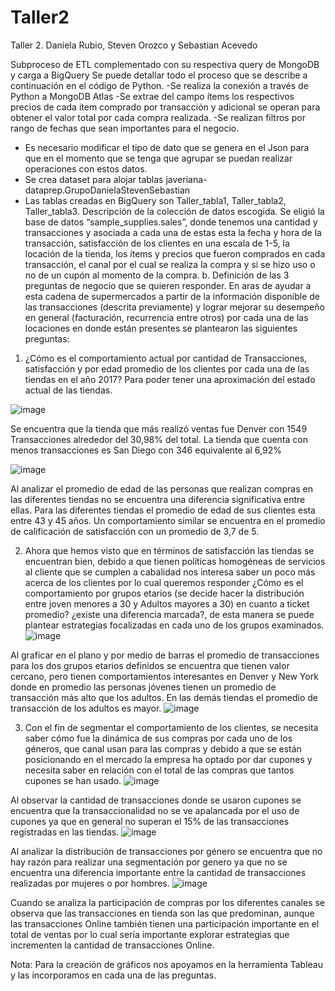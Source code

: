 # Taller2
Taller 2. Daniela Rubio, Steven Orozco y Sebastian Acevedo

Subproceso de ETL complementado con su respectiva query de MongoDB y carga a BigQuery 
Se puede detallar todo el proceso que se describe a continuación en el código de Python.
 -Se realiza la conexión a través de Python a MongoDB Atlas
-Se extrae del campo ítems los respectivos precios de cada item comprado por transacción y adicional se operan para obtener el valor total por cada compra realizada.
-Se realizan filtros por rango de fechas que sean importantes para el negocio.
- Es necesario modificar el tipo de dato que se genera en el Json para que en el momento que se tenga que agrupar se puedan realizar operaciones con estos datos.
- Se crea dataset para alojar tablas javeriana-dataprep.GrupoDanielaStevenSebastian
- Las tablas creadas en BigQuery son Taller_tabla1, Taller_tabla2, Taller_tabla3.
Descripción de la colección de datos escogida.
Se eligió la base de datos “sample_supplies.sales”, donde tenemos una cantidad y transacciones y asociada a cada una de estas esta la fecha y hora de la transacción, satisfacción de los clientes en una escala de 1-5, la locación de la tienda, los ítems y precios que fueron comprados en cada transacción, el canal por el cual se realiza la compra y si se hizo uso o no de un cupón al momento de la compra.
 b. Definición de las 3 preguntas de negocio que se quieren responder. 
En aras de ayudar a esta cadena de supermercados a partir de la información disponible de las transacciones (descrita previamente) y lograr mejorar su desempeño en general (facturación, recurrencia entre otros) por cada una de las locaciones en donde están presentes se plantearon las siguientes preguntas:
1.	¿Cómo es el comportamiento actual por cantidad de Transacciones, satisfacción y por edad promedio de los clientes por cada una de las tiendas en el año 2017? Para poder tener una aproximación del estado actual de las tiendas.

![image](https://user-images.githubusercontent.com/109991685/192169320-6409b6e8-e7a6-484d-939a-52c8b8a4fed2.png)

 

Se encuentra que la tienda que más realizó ventas fue Denver con 1549 Transacciones alrededor del 30,98% del total. La tienda que cuenta con menos transacciones es San Diego con 346 equivalente al 6,92%

 ![image](https://user-images.githubusercontent.com/109991685/192169328-d6aa2293-d7a9-4da8-8a12-e5c41d619906.png)

Al analizar el promedio de edad de las personas que realizan compras en las diferentes tiendas no se encuentra una diferencia significativa entre ellas. Para las diferentes tiendas el promedio de edad de sus clientes esta entre 43 y 45 años. Un comportamiento similar se encuentra en el promedio de calificación de satisfacción con un promedio de 3,7 de 5. 

2. Ahora que hemos visto que en términos de satisfacción las tiendas se encuentran bien, debido a que tienen políticas homogéneas de servicios al cliente que se cumplen a cabalidad nos interesa saber un poco más acerca de los clientes por lo cual queremos responder ¿Cómo es el comportamiento por grupos etarios (se decide hacer la distribución entre joven menores a 30 y Adultos mayores a 30) en cuanto a ticket promedio? ¿existe una diferencia marcada?, de esta manera se puede plantear estrategias focalizadas en cada uno de los grupos examinados.
 ![image](https://user-images.githubusercontent.com/109991685/192169332-56fbfa9e-8a1b-4ccd-bc91-9a0b5a4f369e.png)

Al graficar en el plano y por medio de barras el promedio de transacciones para los dos grupos etarios definidos se encuentra que tienen valor cercano, pero tienen comportamientos interesantes en Denver y New York donde en promedio las personas jóvenes tienen un promedio de transacción más alto que los adultos. En las demás tiendas el promedio de transacción de los adultos es mayor. 
 ![image](https://user-images.githubusercontent.com/109991685/192169335-aa724712-0379-4c3d-ade5-9015ca5ef951.png)

3. Con el fin de segmentar el comportamiento de los clientes, se necesita saber cómo fue la dinámica de sus compras por cada uno de los géneros, que canal usan para las compras y debido a que se están posicionando en el mercado la empresa ha optado por dar cupones y necesita saber en relación con el total de las compras que tantos cupones se han usado.
![image](https://user-images.githubusercontent.com/109991685/192169338-f7bab022-d35c-4424-b23c-cf2dcc7e9862.png)

 
Al observar la cantidad de transacciones donde se usaron cupones se encuentra que la transaccionalidad no se ve apalancada por el uso de cupones ya que en general no superan el 15% de las transacciones registradas en las tiendas. 
 ![image](https://user-images.githubusercontent.com/109991685/192169341-0908b453-7f22-42cd-b789-0edcb7ea5a1f.png)

Al analizar la distribución de transacciones por género se encuentra que no hay razón para realizar una segmentación por genero ya que no se encuentra una diferencia importante entre la cantidad de transacciones realizadas por mujeres o por hombres.
 ![image](https://user-images.githubusercontent.com/109991685/192169345-0b3b0654-0ca3-4dc8-9c05-5c9900149bd6.png)

 
Cuando se analiza la participación de compras por los diferentes canales se observa que las transacciones en tienda son las que predominan, aunque las transacciones Online también tienen una participación importante en el total de ventas por lo cual sería importante explorar estrategias que incrementen la cantidad de transacciones Online. 


Nota: Para la creación de gráficos nos apoyamos en la herramienta Tableau y las incorporamos en cada una de las preguntas.
